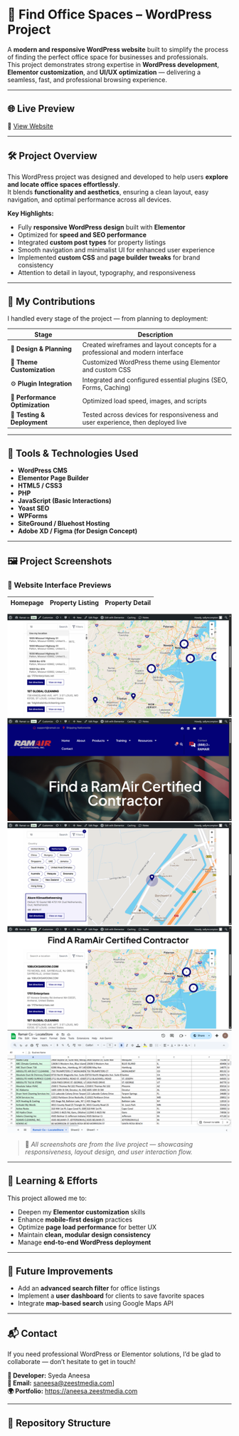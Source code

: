 # 🏢 Find Office Spaces – WordPress Project

A **modern and responsive WordPress website** built to simplify the process of finding the perfect office space for businesses and professionals.  
This project demonstrates strong expertise in **WordPress development**, **Elementor customization**, and **UI/UX optimization** — delivering a seamless, fast, and professional browsing experience.

---

## 🌐 Live Preview
🔗 [View Website](https://boa.ygn.mybluehost.me/website_6c929d9a/find/)

---

## 🛠️ Project Overview

This WordPress project was designed and developed to help users **explore and locate office spaces effortlessly**.  
It blends **functionality and aesthetics**, ensuring a clean layout, easy navigation, and optimal performance across all devices.

**Key Highlights:**
- Fully **responsive WordPress design** built with **Elementor**
- Optimized for **speed and SEO performance**
- Integrated **custom post types** for property listings
- Smooth navigation and minimalist UI for enhanced user experience
- Implemented **custom CSS** and **page builder tweaks** for brand consistency
- Attention to detail in layout, typography, and responsiveness

---

## 💼 My Contributions

I handled every stage of the project — from planning to deployment:

| Stage | Description |
|--------|--------------|
| 🎨 **Design & Planning** | Created wireframes and layout concepts for a professional and modern interface |
| 🧩 **Theme Customization** | Customized WordPress theme using Elementor and custom CSS |
| ⚙️ **Plugin Integration** | Integrated and configured essential plugins (SEO, Forms, Caching) |
| 🧠 **Performance Optimization** | Optimized load speed, images, and scripts |
| 🔐 **Testing & Deployment** | Tested across devices for responsiveness and user experience, then deployed live |

---

## 🧰 Tools & Technologies Used

- **WordPress CMS**
- **Elementor Page Builder**
- **HTML5 / CSS3**
- **PHP**
- **JavaScript (Basic Interactions)**
- **Yoast SEO**
- **WPForms**
- **SiteGround / Bluehost Hosting**
- **Adobe XD / Figma (for Design Concept)**

---

## 🖼️ Project Screenshots

### 🧩 Website Interface Previews

| Homepage | Property Listing | Property Detail |
|-----------|------------------|-----------------|
![Contact Section](https://github.com/Syedaaneesa/RAMAIR/blob/main/%7BED29F5E9-77FF-4C27-8706-12820792E3E4%7D.png)
![About Section](https://github.com/Syedaaneesa/RAMAIR/blob/main/%7B2BD941C5-2B0F-4DDD-9C67-13DD7FD01FCC%7D.png)
![Rooms Section](https://github.com/Syedaaneesa/RAMAIR/blob/main/%7B878390FA-86F6-4473-B70A-AD5BBB591AA3%7D.png)
![Gallery Section](https://github.com/Syedaaneesa/RAMAIR/blob/main/%7BD3ECAFF6-9DD5-4E49-8508-CC4B9990046D%7D.png)
![Home Page](https://github.com/Syedaaneesa/RAMAIR/blob/main/%7B0B264AAE-121E-4745-8191-5FEAB2EFB30B%7D.png)
> 📸 *All screenshots are from the live project — showcasing responsiveness, layout design, and user interaction flow.*

---

## 🧠 Learning & Efforts

This project allowed me to:
- Deepen my **Elementor customization** skills
- Enhance **mobile-first design** practices
- Optimize **page load performance** for better UX
- Maintain **clean, modular design consistency**
- Manage **end-to-end WordPress deployment**

---

## 🚀 Future Improvements

- Add an **advanced search filter** for office listings  
- Implement a **user dashboard** for clients to save favorite spaces  
- Integrate **map-based search** using Google Maps API  

---

## 📬 Contact
If you need professional WordPress or Elementor solutions, I’d be glad to collaborate — don’t hesitate to get in touch!

**👤 Developer:** Syeda Aneesa  
**📧 Email:** saneesa@zeestmedia.com]  
**🌍 Portfolio:** https://aneesa.zeestmedia.com

---
## 📁 Repository Structure

